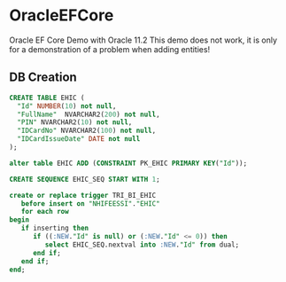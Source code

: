 # OracleEFCore
Oracle EF Core Demo with Oracle 11.2
This demo does not work, it is only for a demonstration of a problem when adding entities!

## DB Creation
```sql
CREATE TABLE EHIC (
  "Id" NUMBER(10) not null,
  "FullName"  NVARCHAR2(200) not null,
  "PIN" NVARCHAR2(10) not null,
  "IDCardNo" NVARCHAR2(100) not null,
  "IDCardIssueDate" DATE not null  
);

alter table EHIC ADD (CONSTRAINT PK_EHIC PRIMARY KEY("Id"));

CREATE SEQUENCE EHIC_SEQ START WITH 1;

create or replace trigger TRI_BI_EHIC  
   before insert on "NHIFEESSI"."EHIC" 
   for each row 
begin  
   if inserting then 
      if ((:NEW."Id" is null) or (:NEW."Id" <= 0)) then 
         select EHIC_SEQ.nextval into :NEW."Id" from dual; 
      end if; 
   end if; 
end;
```
